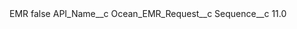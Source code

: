 <?xml version="1.0" encoding="UTF-8"?>
<CustomMetadata xmlns="http://soap.sforce.com/2006/04/metadata" xmlns:xsi="http://www.w3.org/2001/XMLSchema-instance" xmlns:xsd="http://www.w3.org/2001/XMLSchema">
    <label>EMR</label>
    <protected>false</protected>
    <values>
        <field>API_Name__c</field>
        <value xsi:type="xsd:string">Ocean_EMR_Request__c</value>
    </values>
    <values>
        <field>Sequence__c</field>
        <value xsi:type="xsd:double">11.0</value>
    </values>
</CustomMetadata>
